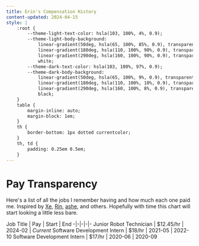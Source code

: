 ```yaml
---
title: Erin's Compensation History
content-updated: 2024-04-15
style: |
    :root {
        --theme-light-text-color: hsla(103, 100%, 4%, 0.9);
        --theme-light-body-background:
            linear-gradient(50deg, hsla(65, 100%, 85%, 0.9), transparent 50%),
            linear-gradient(180deg, hsla(110, 100%, 90%, 0.9), transparent 66%),
            linear-gradient(290deg, hsla(160, 100%, 90%, 0.9), transparent 66%),
            white;
        --theme-dark-text-color: hsla(103, 100%, 97%, 0.9);
        --theme-dark-body-background:
            linear-gradient(50deg, hsla(65, 100%, 9%, 0.9), transparent 75%),
            linear-gradient(180deg, hsla(110, 100%, 10%, 0.9), transparent 66%),
            linear-gradient(290deg, hsla(160, 100%, 8%, 0.9), transparent 78%),
            black;
    }
    table {
        margin-inline: auto;
        margin-block: 1em;
    }
    th {
        border-bottom: 1px dotted currentcolor;
    }
    th, td {
        padding: 0.25em 0.5em;
    }
---
```

# Pay Transparency

Here's a list of all the jobs I remember having and how much each one paid me. Inspired by [Xe](https://xeiaso.net/salary-transparency/), [Rin](https://rin.systems/pay-transparency/), [ashe](https://tempest.dev/pay-transparency/), and others. Hopefully with time this chart will start looking a little less bare.

Job Title | Pay | Start | End
-|-|-|-|-
Junior Robot Technician | $12.45/hr | 2024-02 | *Current*
Software Development Intern | $18/hr | 2021-05 | 2022-10
Software Development Intern | $17/hr | 2020-06 | 2020-09
